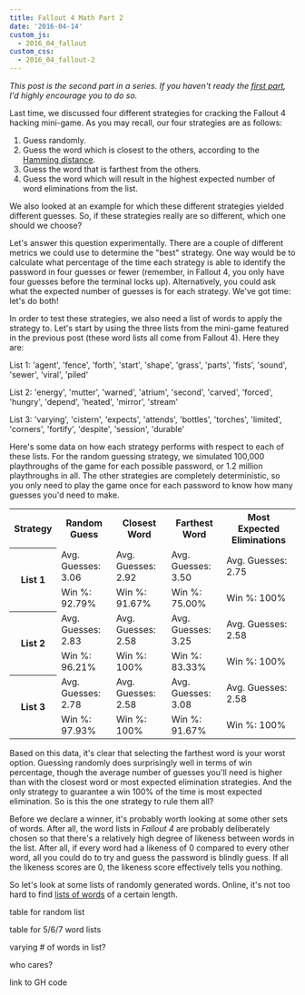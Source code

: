 ```yaml
---
title: Fallout 4 Math Part 2
date: '2016-04-14'
custom_js: 
  - 2016_04_fallout
custom_css: 
  - 2016_04_fallout-2
---
```

_This post is the second part in a series. If you haven't ready the <a href="/2016/04/fallout-4-math.html" target="_blank">first part</a>, I'd highly encourage you to do so._

Last time, we discussed four different strategies for cracking the Fallout 4 hacking mini-game. As you may recall, our four strategies are as follows:

1. Guess randomly. 
2. Guess the word which is closest to the others, according to the <a href="https://en.wikipedia.org/wiki/Hamming_distance" target="_blank">Hamming distance</a>.
3. Guess the word that is farthest from the others. 
4. Guess the word which will result in the highest expected number of word eliminations from the list.

We also looked at an example for which these different strategies yielded different guesses. So, if these strategies really are so different, which one should we choose?

Let's answer this question experimentally. There are a couple of different metrics we could use to determine the "best" strategy. One way would be to calculate what percentage of the time each strategy is able to identify the password in four guesses or fewer (remember, in Fallout 4, you only have four guesses before the terminal locks up). Alternatively, you could ask what the expected number of guesses is for each strategy. We've got time: let's do both!

In order to test these strategies, we also need a list of words to apply the strategy to. Let's start by using the three lists from the mini-game featured in the previous post (these word lists all come from Fallout 4). Here they are: 

List 1: 'agent', 'fence', 'forth', 'start', 'shape', 'grass', 'parts', 'fists', 'sound', 'sewer', 'viral', 'piled'

List 2: 'energy', 'mutter', 'warned', 'atrium', 'second', 'carved', 'forced', 'hungry', 'depend', 'heated', 'mirror', 'stream'

List 3: 'varying', 'cistern', 'expects', 'attends', 'bottles', 'torches', 'limited', 'corners', 'fortify', 'despite', 'session', 'durable'

Here's some data on how each strategy performs with respect to each of these lists. For the random guessing strategy, we simulated 100,000 playthroughs of the game for each possible password, or 1.2 million playthroughs in all. The other strategies are completely deterministic, so you only need to play the game once for each password to know how many guesses you'd need to make.

<table class="table table-bordered table-striped table-hover centered" id="data-1">
  <tr>
    <th class="mgp-table-cell centered">Strategy</th>
    <th class="mgp-table-cell centered">Random Guess</th>
    <th class="mgp-table-cell centered">Closest Word</th>
    <th class="mgp-table-cell centered">Farthest Word</th>
    <th class="mgp-table-cell centered">Most Expected Eliminations</th>
  </tr>
  <tr>
    <th class="mgp-table-cell centered" rowspan="2">List 1</th>
    <td>Avg. Guesses: 3.06</td>
    <td>Avg. Guesses: 2.92</td>
    <td>Avg. Guesses: 3.50</td>
    <td>Avg. Guesses: 2.75</td>
  </tr>
  <tr>
    <td>Win %: 92.79%</td>
    <td>Win %: 91.67%</td>
    <td>Win %: 75.00%</td>
    <td>Win %: 100%</td>
  </tr>
  <tr>
    <th class="mgp-table-cell centered" rowspan="2">List 2</th>
    <td>Avg. Guesses: 2.83</td>
    <td>Avg. Guesses: 2.58</td>
    <td>Avg. Guesses: 3.25</td>
    <td>Avg. Guesses: 2.58</td>
  </tr>
  <tr>
    <td>Win %: 96.21%</td>
    <td>Win %: 100%</td>
    <td>Win %: 83.33%</td>
    <td>Win %: 100%</td>
  </tr>
  <tr>
    <th class="mgp-table-cell centered" rowspan="2">List 3</th>
    <td>Avg. Guesses: 2.78</td>
    <td>Avg. Guesses: 2.58</td>
    <td>Avg. Guesses: 3.08</td>
    <td>Avg. Guesses: 2.58</td>
  </tr>
  <tr>
    <td>Win %: 97.93%</td>
    <td>Win %: 100%</td>
    <td>Win %: 91.67%</td>
    <td>Win %: 100%</td>
  </tr>
</table>

Based on this data, it's clear that selecting the farthest word is your worst option. Guessing randomly does surprisingly well in terms of win percentage, though the average number of guesses you'll need is higher than with the closest word or most expected elimination strategies. And the only strategy to guarantee a win 100% of the time is most expected elimination. So is this the one strategy to rule them all?

Before we declare a winner, it's probably worth looking at some other sets of words. After all, the word lists in _Fallout 4_ are probably deliberately chosen so that there's a relatively high degree of likeness between words in the list. After all, if every word had a likeness of 0 compared to every other word, all you could do to try and guess the password is blindly guess. If all the likeness scores are 0, the likeness score effectively tells you nothing.

So let's look at some lists of randomly generated words. Online, it's not too hard to find <a href="http://www.bestwordlist.com/" target="_blank">lists of words</a> of a certain length. 

table for random list

table for 5/6/7 word lists

varying # of words in list?

who cares?

link to GH code
